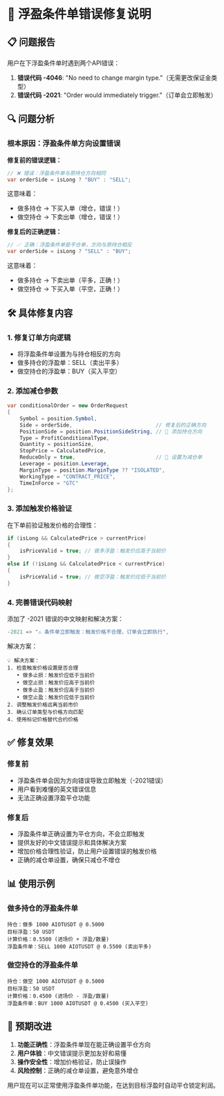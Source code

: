 # 🎯 浮盈条件单错误修复说明

## 📋 问题报告

用户在下浮盈条件单时遇到两个API错误：

1. **错误代码 -4046**: "No need to change margin type."（无需更改保证金类型）
2. **错误代码 -2021**: "Order would immediately trigger."（订单会立即触发）

## 🔍 问题分析

### **根本原因：浮盈条件单方向设置错误**

**修复前的错误逻辑：**
```csharp
// ❌ 错误：浮盈条件单与原持仓方向相同
var orderSide = isLong ? "BUY" : "SELL";
```

这意味着：
- 做多持仓 → 下买入单（增仓，错误！）
- 做空持仓 → 下卖出单（增仓，错误！）

**修复后的正确逻辑：**
```csharp
// ✅ 正确：浮盈条件单是平仓单，方向与原持仓相反
var orderSide = isLong ? "SELL" : "BUY";
```

这意味着：
- 做多持仓 → 下卖出单（平多，正确！）
- 做空持仓 → 下买入单（平空，正确！）

## 🛠️ 具体修复内容

### **1. 修复订单方向逻辑**
- 将浮盈条件单设置为与持仓相反的方向
- 做多持仓的浮盈单：SELL（卖出平多）
- 做空持仓的浮盈单：BUY（买入平空）

### **2. 添加减仓参数**
```csharp
var conditionalOrder = new OrderRequest
{
    Symbol = position.Symbol,
    Side = orderSide,                           // 修复后的正确方向
    PositionSide = position.PositionSideString, // 🎯 添加持仓方向
    Type = ProfitConditionalType,
    Quantity = positionSize,
    StopPrice = CalculatedPrice,
    ReduceOnly = true,                          // 🎯 设置为减仓单
    Leverage = position.Leverage,
    MarginType = position.MarginType ?? "ISOLATED",
    WorkingType = "CONTRACT_PRICE",
    TimeInForce = "GTC"
};
```

### **3. 添加触发价格验证**
在下单前验证触发价格的合理性：
```csharp
if (isLong && CalculatedPrice > currentPrice)
{
    isPriceValid = true; // 做多浮盈：触发价应高于当前价
}
else if (!isLong && CalculatedPrice < currentPrice)
{
    isPriceValid = true; // 做空浮盈：触发价应低于当前价
}
```

### **4. 完善错误代码映射**
添加了 -2021 错误的中文映射和解决方案：
```csharp
-2021 => "⚠️ 条件单立即触发：触发价格不合理，订单会立即执行",
```

解决方案：
```
💡 解决方案：
1. 检查触发价格设置是否合理
   • 做多止损：触发价应低于当前价
   • 做空止损：触发价应高于当前价
   • 做多止盈：触发价应高于当前价
   • 做空止盈：触发价应低于当前价
2. 调整触发价格远离当前市价
3. 确认订单类型与价格方向匹配
4. 使用标记价格替代合约价格
```

## ✅ 修复效果

### **修复前**
- 浮盈条件单会因为方向错误导致立即触发（-2021错误）
- 用户看到难懂的英文错误信息
- 无法正确设置浮盈平仓功能

### **修复后**
- 浮盈条件单正确设置为平仓方向，不会立即触发
- 提供友好的中文错误提示和具体解决方案
- 增加价格合理性验证，防止用户设置错误的触发价格
- 正确的减仓单设置，确保只减仓不增仓

## 📊 使用示例

### **做多持仓的浮盈条件单**
```
持仓：做多 1000 AIOTUSDT @ 0.5000
目标浮盈：50 USDT
计算价格：0.5500 (进场价 + 浮盈/数量)
浮盈条件单：SELL 1000 AIOTUSDT @ 0.5500 (卖出平多)
```

### **做空持仓的浮盈条件单**
```
持仓：做空 1000 AIOTUSDT @ 0.5000
目标浮盈：50 USDT
计算价格：0.4500 (进场价 - 浮盈/数量)
浮盈条件单：BUY 1000 AIOTUSDT @ 0.4500 (买入平空)
```

## 🚀 预期改进

1. **功能正确性**：浮盈条件单现在能正确设置平仓方向
2. **用户体验**：中文错误提示更加友好和易懂
3. **操作安全性**：增加价格验证，防止误操作
4. **风险控制**：正确的减仓单设置，避免意外增仓

用户现在可以正常使用浮盈条件单功能，在达到目标浮盈时自动平仓锁定利润。 